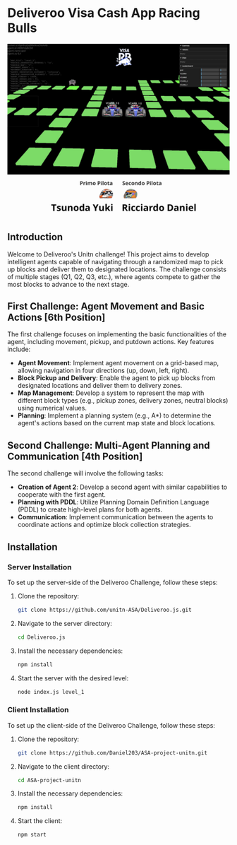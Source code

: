 # Deliveroo Visa Cash App Racing Bulls

![Game Image](images/Game.jpg)
![Drivers Image](images/Drivers.png)


## Introduction
Welcome to Deliveroo's Unitn challenge! This project aims to develop intelligent agents capable of navigating through a randomized map to pick up blocks and deliver them to designated locations. The challenge consists of multiple stages (Q1, Q2, Q3, etc.), where agents compete to gather the most blocks to advance to the next stage.

## First Challenge: Agent Movement and Basic Actions [6th Position] 
The first challenge focuses on implementing the basic functionalities of the agent, including movement, pickup, and putdown actions. Key features include:

- **Agent Movement**: Implement agent movement on a grid-based map, allowing navigation in four directions (up, down, left, right).
- **Block Pickup and Delivery**: Enable the agent to pick up blocks from designated locations and deliver them to delivery zones.
- **Map Management**: Develop a system to represent the map with different block types (e.g., pickup zones, delivery zones, neutral blocks) using numerical values.
- **Planning**: Implement a planning system (e.g., A*) to determine the agent's actions based on the current map state and block locations.

## Second Challenge: Multi-Agent Planning and Communication [4th Position] 
The second challenge will involve the following tasks:

- **Creation of Agent 2**: Develop a second agent with similar capabilities to cooperate with the first agent.
- **Planning with PDDL**: Utilize Planning Domain Definition Language (PDDL) to create high-level plans for both agents.
- **Communication**: Implement communication between the agents to coordinate actions and optimize block collection strategies.

## Installation

### Server Installation
To set up the server-side of the Deliveroo Challenge, follow these steps:

1. Clone the repository:
    ```bash
    git clone https://github.com/unitn-ASA/Deliveroo.js.git
    ```
2. Navigate to the server directory:
    ```bash
    cd Deliveroo.js
    ```
3. Install the necessary dependencies:
    ```bash
    npm install
    ```
4. Start the server with the desired level:
    ```bash
    node index.js level_1
    ```

### Client Installation
To set up the client-side of the Deliveroo Challenge, follow these steps:

1. Clone the repository:
    ```bash
    git clone https://github.com/Daniel203/ASA-project-unitn.git
    ```
2. Navigate to the client directory:
    ```bash
    cd ASA-project-unitn
    ```
3. Install the necessary dependencies:
    ```bash
    npm install
    ```
4. Start the client:
    ```bash
    npm start
    ```

